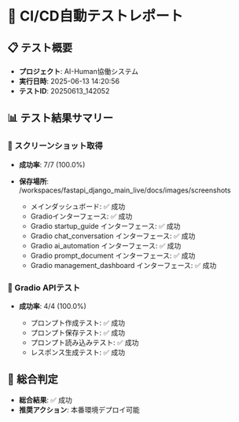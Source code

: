 # 🚀 CI/CD自動テストレポート

## 📋 テスト概要
- **プロジェクト**: AI-Human協働システム
- **実行日時**: 2025-06-13 14:20:56
- **テストID**: 20250613_142052

## 📊 テスト結果サマリー

### 📸 スクリーンショット取得
- **成功率**: 7/7 (100.0%)
- **保存場所**: /workspaces/fastapi_django_main_live/docs/images/screenshots

  - メインダッシュボード: ✅ 成功
  - Gradioインターフェース: ✅ 成功
  - Gradio startup_guide インターフェース: ✅ 成功
  - Gradio chat_conversation インターフェース: ✅ 成功
  - Gradio ai_automation インターフェース: ✅ 成功
  - Gradio prompt_document インターフェース: ✅ 成功
  - Gradio management_dashboard インターフェース: ✅ 成功

### 🤖 Gradio APIテスト
- **成功率**: 4/4 (100.0%)

  - プロンプト作成テスト: ✅ 成功
  - プロンプト保存テスト: ✅ 成功
  - プロンプト読み込みテスト: ✅ 成功
  - レスポンス生成テスト: ✅ 成功

## 🎯 総合判定
- **総合結果**: ✅ 成功
- **推奨アクション**: 本番環境デプロイ可能
